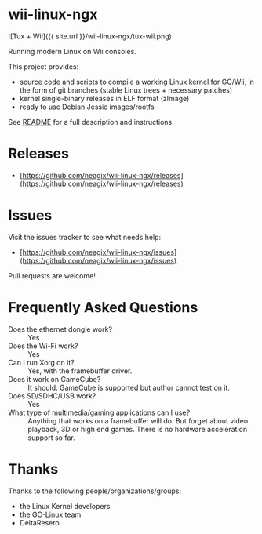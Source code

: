 # wii-linux-ngx

![Tux + Wii]({{ site.url }}/wii-linux-ngx/tux-wii.png)

Running modern Linux on Wii consoles.

This project provides:
* source code and scripts to compile a working Linux kernel for GC/Wii, in the form of git branches (stable Linux trees + necessary patches)
* kernel single-binary releases in ELF format (zImage)
* ready to use Debian Jessie images/rootfs

See [README](https://github.com/neagix/wii-linux-ngx/tree/master) for a full description and instructions.

# Releases

* [https://github.com/neagix/wii-linux-ngx/releases](https://github.com/neagix/wii-linux-ngx/releases)

# Issues

Visit the issues tracker to see what needs help:
* [https://github.com/neagix/wii-linux-ngx/issues](https://github.com/neagix/wii-linux-ngx/issues)

Pull requests are welcome!

# Frequently Asked Questions

<dl>
<dt>Does the ethernet dongle work?</dt>
<dd>Yes</dd>
<dt>Does the Wi-Fi work?</dt>
<dd>Yes</dd>
<dt>Can I run Xorg on it?</dt>
<dd>Yes, with the framebuffer driver.</dd>
<dt>Does it work on GameCube?</dt>
<dd>It should. GameCube is supported but author cannot test on it.</dd>
<dt>Does SD/SDHC/USB work?</dt>
<dd>Yes</dd>
<dt>What type of multimedia/gaming applications can I use?</dt>
<dd>Anything that works on a framebuffer will do. But forget about video playback, 3D or high end games. There is no hardware acceleration support so far.</dd>
</dl>

# Thanks

Thanks to the following people/organizations/groups:
* the Linux Kernel developers
* the GC-Linux team
* DeltaResero
